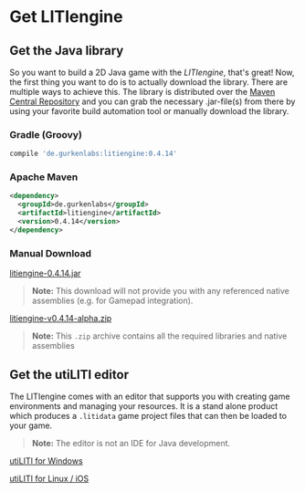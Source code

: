 # Get LITIengine

## Get the Java library

So you want to build a 2D Java game with the *LITIengine*, that's great! Now, the first thing you want to do is to actually download the library.
There are multiple ways to achieve this. The library is distributed over the [Maven Central Repository](https://search.maven.org/artifact/de.gurkenlabs/litiengine/) and you can grab the necessary .jar-file(s) from there by using your favorite build automation tool or manually download the library.

### Gradle (Groovy)
```groovy
compile 'de.gurkenlabs:litiengine:0.4.14'
```

### Apache Maven
```xml
<dependency>
  <groupId>de.gurkenlabs</groupId>
  <artifactId>litiengine</artifactId>
  <version>0.4.14</version>
</dependency>
```

### Manual Download
[litiengine-0.4.14.jar](https://search.maven.org/remotecontent?filepath=de/gurkenlabs/litiengine/0.4.14/litiengine-0.4.14.jar)
> **Note:** This download will not provide you with any referenced native assemblies (e.g. for Gamepad integration).

[litiengine-v0.4.14-alpha.zip](https://github.com/gurkenlabs/litiengine/releases/download/v0.4.14-alpha/litiengine-v0.4.14-alpha.zip)
> **Note:** This `.zip` archive contains all the required libraries and native assemblies

## Get the utiLITI editor
The LITIengine comes with an editor that supports you with creating game environments and managing your resources. It is a stand alone product which produces a `.litidata` game project files that can then be loaded to your game. 

> **Note:** The editor is not an IDE for Java development.

[utiLITI for Windows](https://github.com/gurkenlabs/litiengine/releases/download/v0.4.14-alpha/utiliti-v0.4.14-alpha-win.zip)

[utiLITI for Linux / iOS](https://github.com/gurkenlabs/litiengine/releases/download/v0.4.14-alpha/utiliti-v0.4.14-alpha-linux-mac.zip)